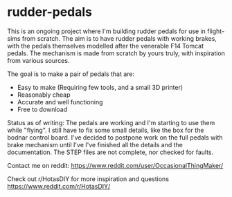 # rudder-pedals

This is an ongoing project where I'm building rudder pedals for use in flight-sims from scratch.
The aim is to have rudder pedals with working brakes, with the pedals themselves modelled after the venerable F14 Tomcat pedals.
The mechanism is made from scratch by yours truly, with inspiration from various sources.

The goal is to make a pair of pedals that are:
* Easy to make (Requiring few tools, and a small 3D printer)
* Reasonably cheap
* Accurate and well functioning
* Free to download

Status as of writing:
The pedals are working and I'm starting to use them while "flying". 
I still have to fix some small details, like the box for the bodnar control board.
I've decided to postpone work on the full pedals with brake mechanism until I've I've finished all the details and the documentation.
The STEP files are not complete, nor checked for faults.

Contact me on reddit:
https://www.reddit.com/user/OccasionalThingMaker/

Check out r/HotasDIY for more inspiration and questions
https://www.reddit.com/r/HotasDIY/
